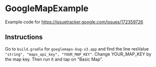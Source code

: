 # GoogleMapExample

Example code for https://issuetracker.google.com/issues/172359726

## Instructions

Go to `build.gradle` for `googlemaps-bug-v3.app` and find the line resValue `"string", "maps_api_key", "YOUR_MAP_KEY"`. Change YOUR_MAP_KEY by the map key. Then run it and tap on "Basic Map".
